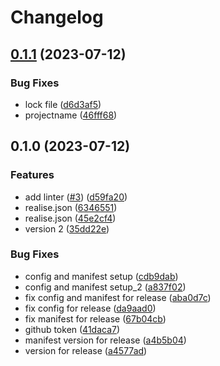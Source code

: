 # Changelog

## [0.1.1](https://github.com/matejaVuradin/vite-component-librarie-template/compare/vite-component-librarie-template_version2-v0.1.0...vite-component-librarie-template_version2-v0.1.1) (2023-07-12)


### Bug Fixes

* lock file ([d6d3af5](https://github.com/matejaVuradin/vite-component-librarie-template/commit/d6d3af5c167e3c14d2080c52906f720d06238af6))
* projectname ([46fff68](https://github.com/matejaVuradin/vite-component-librarie-template/commit/46fff68a2407a03c26eae4d1835f28d23fdc2ce0))

## 0.1.0 (2023-07-12)


### Features

* add linter ([#3](https://github.com/matejaVuradin/vite-component-librarie-template/issues/3)) ([d59fa20](https://github.com/matejaVuradin/vite-component-librarie-template/commit/d59fa20d2cedc5b1cc5cfc86ce73230eccaf6145))
* realise.json ([6346551](https://github.com/matejaVuradin/vite-component-librarie-template/commit/63465515d45281e9c6939da1c63049ba70280821))
* realise.json ([45e2cf4](https://github.com/matejaVuradin/vite-component-librarie-template/commit/45e2cf4eacfe6d11f66b6c5f8829d2da4d460094))
* version 2 ([35dd22e](https://github.com/matejaVuradin/vite-component-librarie-template/commit/35dd22ef1ca89f0e520016f499029d7ec5d7a34b))


### Bug Fixes

* config and manifest setup ([cdb9dab](https://github.com/matejaVuradin/vite-component-librarie-template/commit/cdb9dab08227862a94460125025884de397a2b0e))
* config and manifest setup_2 ([a837f02](https://github.com/matejaVuradin/vite-component-librarie-template/commit/a837f02a56e8e10ab58eb2a1b7694f7c6e9d256a))
* fix config and manifest for release ([aba0d7c](https://github.com/matejaVuradin/vite-component-librarie-template/commit/aba0d7cb0a04bc4f60ef34048d1526eec6db9422))
* fix config for release ([da9aad0](https://github.com/matejaVuradin/vite-component-librarie-template/commit/da9aad0d243791fe96c811124aa5794ec6996cb1))
* fix manifest for release ([67b04cb](https://github.com/matejaVuradin/vite-component-librarie-template/commit/67b04cb932a5da0da49b82f6dd2be784c9c7e1d5))
* github token ([41daca7](https://github.com/matejaVuradin/vite-component-librarie-template/commit/41daca72f69659862f1611bff4710223d5ee0ba2))
* manifest version for release ([a4b5b04](https://github.com/matejaVuradin/vite-component-librarie-template/commit/a4b5b0475c3c42181dcc6640d8b7e764911ce506))
* version for release ([a4577ad](https://github.com/matejaVuradin/vite-component-librarie-template/commit/a4577adddc0cfeabd771c00841a97d7d35ed1642))
